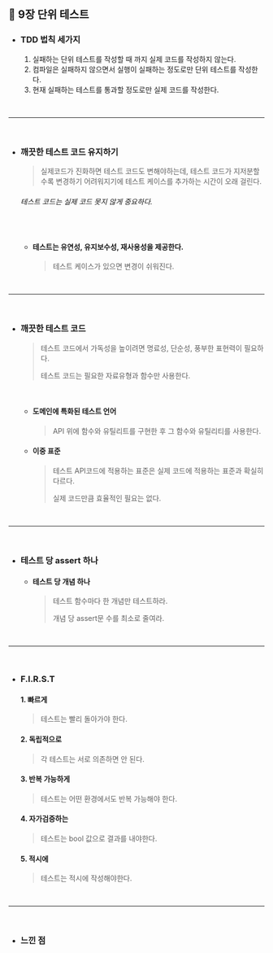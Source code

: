 ## 📍 9장 단위 테스트

- ### TDD 법칙 세가지

  1.  실패하는 단위 테스트를 작성할 때 까지 실제 코드를 작성하지 않는다. 
  2. 컴파일은 실패하지 않으면서 실행이 실패하는 정도로만 단위 테스트를 작성한다.
  3. 현재 실패하는 테스트를 통과할 정도로만 실제 코드를 작성한다.



</br>



-----



</br>



- ### 깨끗한 테스트 코드 유지하기

  > 실제코드가 진화하면 테스트 코드도 변해야하는데, 테스트 코드가 지저분할 수록 변경하기 어려워지기에 테스트 케이스를 추가하는 시간이 오래 걸린다.

  ###### 테스트 코드는 실제 코드 못지 않게 중요하다.

  </br>

  

  - #### 테스트는 유연성, 유지보수성, 재사용성을 제공한다.

    > 테스트 케이스가 있으면 변경이 쉬워진다.



</br>



------



</br>



- ### 깨끗한 테스트 코드

  > 테스트 코드에서 가독성을 높이려면 명료성, 단순성, 풍부한 표현력이 필요하다.
  >
  > 테스트 코드는 필요한 자료유형과 함수만 사용한다.

  </br>

  - #### 도메인에 특화된 테스트 언어

    > API 위에 함수와 유틸리트를 구현한 후 그 함수와 유틸리티를 사용한다.

  - #### 이중 표준

    > 테스트 API코드에 적용하는 표준은 실제 코드에 적용하는 표준과 확실히 다르다.
    >
    > 실제 코드만큼 효율적인 필요는 없다.



</br>



------



</br>

- ### 테스트 당 assert 하나

  - #### 테스트 당 개념 하나

    > 테스트 함수마다 한 개념만 테스트하라.
    >
    > 개념 당 assert문 수를 최소로 줄여라.



</br>



----



</br>

- ### F.I.R.S.T

  #### 1. 빠르게

  > 테스트는 빨리 돌아가야 한다.

  #### 2. 독립적으로

  > 각 테스트는 서로 의존하면 안 된다.

  #### 3. 반복 가능하게

  > 테스트는 어떤 환경에서도 반복 가능해야 한다.

  #### 4. 자가검증하는

  > 테스트는 bool 값으로 결과를 내야한다.

  #### 5. 적시에

  > 테스트는 적시에 작성해야한다.



</br>



-----



</br>



- ### 느낀 점

